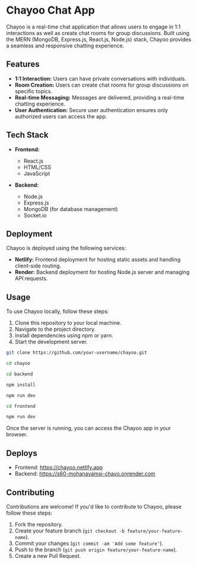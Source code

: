 # Chayoo Chat App

Chayoo is a real-time chat application that allows users to engage in 1:1 interactions as well as create chat rooms for group discussions. Built using the MERN (MongoDB, Express.js, React.js, Node.js) stack, Chayoo provides a seamless and responsive chatting experience.

## Features

- **1:1 Interaction:** Users can have private conversations with individuals.
- **Room Creation:** Users can create chat rooms for group discussions on specific topics.
- **Real-time Messaging:** Messages are delivered, providing a real-time chatting experience.
- **User Authentication:** Secure user authentication ensures only authorized users can access the app.

## Tech Stack

- **Frontend:**
  - React.js
  - HTML/CSS
  - JavaScript

- **Backend:**
  - Node.js
  - Express.js
  - MongoDB (for database management)
  - Socket.io

## Deployment

Chayoo is deployed using the following services:

- **Netlify:** Frontend deployment for hosting static assets and handling client-side routing.
- **Render:** Backend deployment for hosting Node.js server and managing API requests.

## Usage

To use Chayoo locally, follow these steps:

1. Clone this repository to your local machine.
2. Navigate to the project directory.
3. Install dependencies using npm or yarn.
4. Start the development server.

```bash
git clone https://github.com/your-username/chayoo.git

cd chayoo

cd backend

npm install

npm run dev

cd frontend

npm run dev
```

Once the server is running, you can access the Chayoo app in your browser.

## Deploys

- Frontend: https://chayoo.netlify.app
-  Backend: https://s60-mohanavamsi-chayo.onrender.com

## Contributing

Contributions are welcome! If you'd like to contribute to Chayoo, please follow these steps:

1. Fork the repository.
2. Create your feature branch (`git checkout -b feature/your-feature-name`).
3. Commit your changes (`git commit -am 'Add some feature'`).
4. Push to the branch (`git push origin feature/your-feature-name`).
5. Create a new Pull Request.

